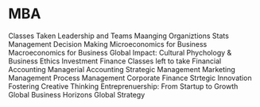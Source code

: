# MBA
Classes Taken
  Leadership and Teams
  Maanging Organiztions
  Stats Management Decision Making
  Microeconomics for Business
  Macroeconomics for Business
  Global Impact: Cultural Phychology & Business Ethics
  Investment Finance
Classes left to take
  Financial Accounting
  Managerial Accounting
  Strategic Management
  Marketing Management
  Process Management
  Corporate Finance
  Strtegic Innovation
  Fostering Creative Thinking
  Entreprenuership: From Startup to Growth
  Global Business Horizons
  Global Strategy
  
